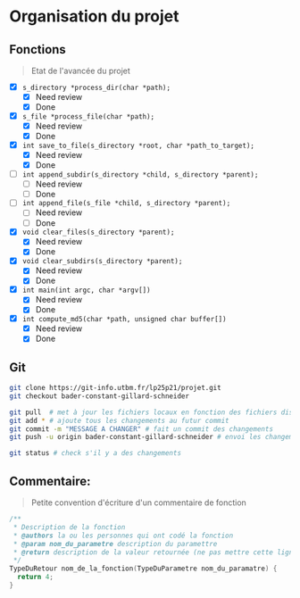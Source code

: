 # Organisation du projet

## Fonctions
> Etat de l'avancée du projet

- [x] `s_directory *process_dir(char *path);`  
    - [x] Need review
    - [x] Done
- [x] `s_file *process_file(char *path);`  
    - [x] Need review
    - [x] Done
- [x] `int save_to_file(s_directory *root, char *path_to_target);`  
    - [x] Need review
    - [x] Done
- [ ] `int append_subdir(s_directory *child, s_directory *parent);`  
    - [ ] Need review
    - [ ] Done
- [ ] `int append_file(s_file *child, s_directory *parent);`  
    - [ ] Need review
    - [ ] Done
- [x] `void clear_files(s_directory *parent);`  
    - [x] Need review
    - [x] Done
- [x] `void clear_subdirs(s_directory *parent);`  
    - [x] Need review
    - [x] Done
- [x] `int main(int argc, char *argv[])`  
    - [x] Need review
    - [x] Done
- [x] `int compute_md5(char *path, unsigned char buffer[])`  
    - [x] Need review
    - [x] Done

## Git

```sh
git clone https://git-info.utbm.fr/lp25p21/projet.git
git checkout bader-constant-gillard-schneider

git pull  # met à jour les fichiers locaux en fonction des fichiers distants
git add * # ajoute tous les changements au futur commit
git commit -m "MESSAGE A CHANGER" # fait un commit des changements
git push -u origin bader-constant-gillard-schneider # envoi les changements sur gitlab

git status # check s'il y a des changements
```

## Commentaire:
> Petite convention d'écriture d'un commentaire de fonction

```C
/**
 * Description de la fonction
 * @authors la ou les personnes qui ont codé la fonction
 * @param nom_du_parametre description du paramettre
 * @return description de la valeur retournée (ne pas mettre cette ligne si void)
 */
TypeDuRetour nom_de_la_fonction(TypeDuParametre nom_du_paramatre) {
  return 4;
}
```